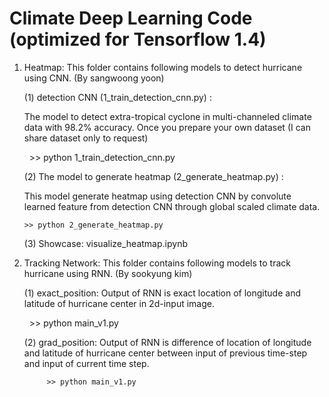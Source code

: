 
# Climate Deep Learning Code (optimized for Tensorflow 1.4)


1. Heatmap: This folder contains following models to detect hurricane using CNN. (By sangwoong yoon)

   (1) detection CNN (1_train_detection_cnn.py) : 
   
      The model to detect extra-tropical cyclone in multi-channeled climate data with 98.2% accuracy.
      Once you prepare your own dataset  (I can share dataset only to request)
   
       >> python 1_train_detection_cnn.py
         
   (2) The model to generate heatmap (2_generate_heatmap.py) :

      This model generate heatmap using detection CNN by convolute learned feature from detection CNN through global scaled         climate data.

       >> python 2_generate_heatmap.py
    
   (3) Showcase: visualize_heatmap.ipynb
   
2. Tracking Network: This folder contains following models to track hurricane using RNN. (By sookyung kim)
   
    (1) exact_position:
         Output of RNN is exact location of longitude and latitude of hurricane center in 2d-input image.
            
           >> python main_v1.py
         
    (2) grad_position:
         Output of RNN is difference of location of longitude and latitude of hurricane center between input of previous time-step and input of current time step. 
         
            >> python main_v1.py
    
    
    

